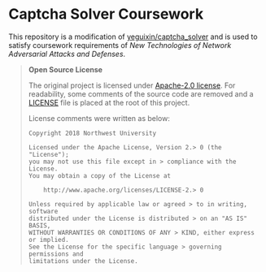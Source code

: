 # Captcha Solver Coursework

This repository is a modification of [yeguixin/captcha_solver](https://github.com/yeguixin/captcha_solver) and is used
to satisfy coursework requirements of *New Technologies of Network Adversarial Attacks and Defenses*.

> **Open Source License**
> 
> The original project is licensed under [Apache-2.0 license](http://www.apache.org/licenses/LICENSE-2.0). For readability,
some comments of the source code are removed and a [LICENSE](LICENSE) file is placed at the root of this project.
>
> License comments were written as below:
> ```
> Copyright 2018 Northwest University
> 
> Licensed under the Apache License, Version 2.> 0 (the "License");
> you may not use this file except in > compliance with the License.
> You may obtain a copy of the License at
> 
>     http://www.apache.org/licenses/LICENSE-2.> 0
> 
> Unless required by applicable law or agreed > to in writing, software
> distributed under the License is distributed > on an "AS IS" BASIS,
> WITHOUT WARRANTIES OR CONDITIONS OF ANY > KIND, either express or implied.
> See the License for the specific language > governing permissions and
> limitations under the License.
> ```
